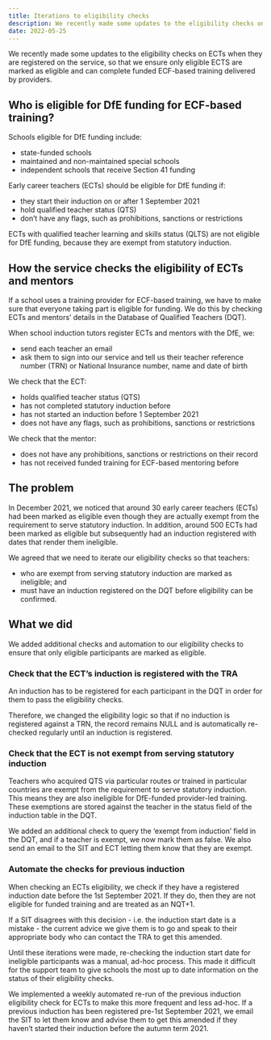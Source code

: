 ```yaml
---
title: Iterations to eligibility checks
description: We recently made some updates to the eligibility checks on ECTs when they are registered on the service
date: 2022-05-25
---
```


We recently made some updates to the eligibility checks on ECTs when they are registered on the service, so that we ensure only eligible ECTS are marked as eligible and can complete funded ECF-based training delivered by providers.

## Who is eligible for DfE funding for ECF-based training?
Schools eligible for DfE funding include:
- state-funded schools
- maintained and non-maintained special schools
- independent schools that receive Section 41 funding

Early career teachers (ECTs) should be eligible for DfE funding if:
- they start their induction on or after 1 September 2021
- hold qualified teacher status (QTS)
- don’t have any flags, such as prohibitions, sanctions or restrictions

ECTs with qualified teacher learning and skills status (QLTS) are not eligible for DfE funding, because they are exempt from statutory induction.

## How the service checks the eligibility of ECTs and mentors
If a school uses a training provider for ECF-based training, we have to make sure that everyone taking part is eligible for funding. We do this by checking ECTs and mentors’ details in the Database of Qualified Teachers (DQT).

When school induction tutors register ECTs and mentors with the DfE, we:
- send each teacher an email
- ask them to sign into our service and tell us their teacher reference number (TRN) or National Insurance number, name and date of birth

We check that the ECT:
- holds qualified teacher status (QTS)
- has not completed statutory induction before
- has not started an induction before 1 September 2021
- does not have any flags, such as prohibitions, sanctions or restrictions

We check that the mentor:
- does not have any prohibitions, sanctions or restrictions on their record
- has not received funded training for ECF-based mentoring before

## The problem

In December 2021, we noticed that around 30 early career teachers (ECTs) had been marked as eligible even though they are actually exempt from the requirement to serve statutory induction. In addition, around 500 ECTs had been marked as eligible but subsequently had an induction registered with dates that render them ineligible.

We agreed that we need to iterate our eligibility checks so that teachers:
- who are exempt from serving statutory induction are marked as ineligible; and
- must have an induction registered on the DQT before eligibility can be confirmed.

## What we did

We added additional checks and automation to our eligibility checks to ensure that only eligible participants are marked as eligible.
### Check that the ECT’s induction is registered with the TRA

An induction has to be registered for each participant in the DQT in order for them to pass the eligibility checks.

Therefore, we changed the eligibility logic so that if no induction is registered against a TRN, the record remains NULL and is automatically re-checked regularly until an induction is registered.

### Check that the ECT is not exempt from serving statutory induction

Teachers who acquired QTS via particular routes or trained in particular countries are exempt from the requirement to serve statutory induction. This means they are also ineligible for DfE-funded provider-led training. These exemptions are stored against the teacher in the status field of the induction table in the DQT.

We added an additional check to query the ‘exempt from induction’ field in the DQT, and if a teacher is exempt, we now mark them as false. We also send an email to the SIT and ECT letting them know that they are exempt.

### Automate the checks for previous induction
When checking an ECTs eligibility, we check if they have a registered induction date before the 1st September 2021. If they do, then they are not eligible for funded training and are treated as an NQT+1.

If a SIT disagrees with this decision - i.e. the induction start date is a mistake - the current advice we give them is to go and speak to their appropriate body who can contact the TRA to get this amended.

Until these iterations were made, re-checking the induction start date for ineligible participants was a manual, ad-hoc process. This made it difficult for the support team to give schools the most up to date information on the status of their eligibility checks.

We implemented a weekly automated re-run of the previous induction eligibility check for ECTs to make this more frequent and less ad-hoc. If a previous induction has been registered pre-1st September 2021, we email the SIT to let them know and advise them to get this amended if they haven’t started their induction before the autumn term 2021.
